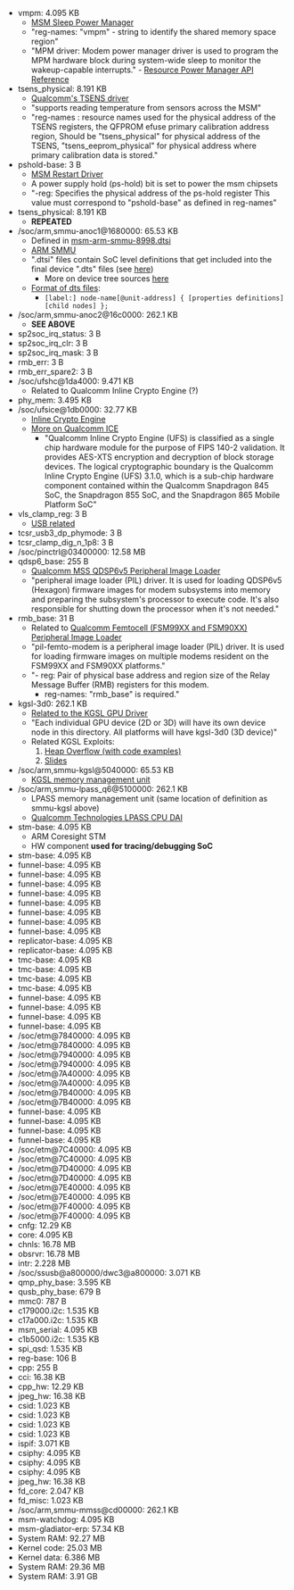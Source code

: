 - vmpm: 4.095 KB
  - [MSM Sleep Power Manager](https://android.googlesource.com/kernel/msm/+/android-msm-flo-3.4-kitkat-mr1/Documentation/devicetree/bindings/arm/msm/mpm.txt)
  - "reg-names: "vmpm" - string to identify the shared memory space region"
  - "MPM driver: Modem power manager driver is used to program the MPM hardware block
during system-wide sleep to monitor the wakeup-capable interrupts." - [Resource Power Manager API Reference](https://developer.qualcomm.com/qfile/35136/lm80-p0436-73_a_qualcomm_snapdragon_410e_processor_apq8016e_system_power_overview.pdf)
- tsens_physical: 8.191 KB
  - [Qualcomm's TSENS driver](https://android.googlesource.com/kernel/msm/+/android-msm-bullhead-3.10-marshmallow-dr/Documentation/devicetree/bindings/thermal/tsens.txt)
  - "supports reading temperature from sensors across the MSM"
  - "reg-names : resource names used for the physical address of the TSENS
	      registers, the QFPROM efuse primary calibration address region,
	      Should be "tsens_physical" for physical address of the TSENS,
	      "tsens_eeprom_physical" for physical address where primary
	      calibration data is stored."
- pshold-base: 3 B
  - [MSM Restart Driver](https://android.googlesource.com/kernel/msm/+/android-7.1.0_r0.2/Documentation/devicetree/bindings/power_supply/msm-poweroff.txt)
  - A power supply hold (ps-hold) bit is set to power the msm chipsets
  - "-reg: Specifies the physical address of the ps-hold register
      This value must correspond to "pshold-base" as defined in reg-names"
- tsens_physical: 8.191 KB
  - **REPEATED**
- /soc/arm,smmu-anoc1@1680000: 65.53 KB
  - Defined in [msm-arm-smmu-8998.dtsi](https://android.googlesource.com/kernel/msm/+/android-msm-wahoo-4.4-oreo-dr1/arch/arm/boot/dts/qcom/msm-arm-smmu-8998.dtsi)
  - [ARM SMMU](https://android.googlesource.com/kernel/msm/+/android-7.1.0_r0.2/Documentation/devicetree/bindings/iommu/arm,smmu.txt)
  - ".dtsi" files contain SoC level definitions that get included into the final device ".dts" files (see [here](https://bootlin.com/pub/conferences/2013/elce/petazzoni-device-tree-dummies/petazzoni-device-tree-dummies.pdf))
    - More on device tree sources [here](https://www.digi.com/resources/documentation/digidocs/90002287/reference/bsp/r_device_tree_files.htm)
  - [Format of dts files](https://devicetree-specification.readthedocs.io/en/latest/source-language.html):
    - `[label:] node-name[@unit-address] {
			[properties definitions]
			[child nodes]
		};`
- /soc/arm,smmu-anoc2@16c0000: 262.1 KB
  - **SEE ABOVE**
- sp2soc_irq_status: 3 B
- sp2soc_irq_clr: 3 B
- sp2soc_irq_mask: 3 B
- rmb_err: 3 B
- rmb_err_spare2: 3 B
- /soc/ufshc@1da4000: 9.471 KB
  - Related to Qualcomm Inline Crypto Engine (?)
- phy_mem: 3.495 KB
- /soc/ufsice@1db0000: 32.77 KB
  - [Inline Crypto Engine](https://android.googlesource.com/kernel/msm.git/+/android-msm-bullhead-3.10-n-preview-1/Documentation/devicetree/bindings/crypto/msm/ice.txt)
  - [More on Qualcomm ICE](https://csrc.nist.gov/CSRC/media/projects/cryptographic-module-validation-program/documents/security-policies/140sp3124.pdf)
    - "Qualcomm Inline Crypto Engine (UFS) is classified as a single chip hardware module for the
purpose of FIPS 140-2 validation. It provides AES-XTS encryption and decryption of block storage
devices. The logical cryptographic boundary is the Qualcomm Inline Crypto Engine (UFS) 3.1.0,
which is a sub-chip hardware component contained within the Qualcomm Snapdragon 845 SoC,
the Snapdragon 855 SoC, and the Snapdragon 865 Mobile Platform SoC"
- vls_clamp_reg: 3 B
  - [USB related](https://android.googlesource.com/kernel/msm/+/android-7.1.0_r0.2/Documentation/devicetree/bindings/usb/msm-phy.txt)
- tcsr_usb3_dp_phymode: 3 B
- tcsr_clamp_dig_n_1p8: 3 B
- /soc/pinctrl@03400000: 12.58 MB
- qdsp6_base: 255 B
  - [Qualcomm MSS QDSP6v5 Peripheral Image Loader](https://android.googlesource.com/kernel/msm/+/android-msm-3.9-usb-and-mmc-hacks/Documentation/devicetree/bindings/pil/pil-q6v5-mss.txt)
  - "peripheral image loader (PIL) driver. It is used for
loading QDSP6v5 (Hexagon) firmware images for modem subsystems into memory and
preparing the subsystem's processor to execute code. It's also responsible for
shutting down the processor when it's not needed."
- rmb_base: 31 B
  - Related to [Qualcomm Femtocell (FSM99XX and FSM90XX) Peripheral Image Loader](https://android.googlesource.com/kernel/msm/+/android-msm-bullhead-3.10-marshmallow-dr/Documentation/devicetree/bindings/pil/pil-femto-modem.txt)
  - "pil-femto-modem is a peripheral image loader (PIL) driver. It is used for loading firmware images on multiple modems resident on the FSM99XX and FSM90XX platforms."
  - "- reg: Pair of physical base address and region size of the
            Relay Message Buffer (RMB) registers for this modem.
     - reg-names:            "rmb_base" is required."
- kgsl-3d0: 262.1 KB
  - [Related to the KGSL GPU Driver](https://android.googlesource.com/kernel/msm/+/android-msm-sony-cm-jb-3.0/Documentation/arm/msm/kgsl-sysfs.txt)
  - "Each individual GPU device (2D or 3D) will have its own device node in
  this directory. All platforms will have kgsl-3d0 (3D device)"
  - Related KGSL Exploits:
    1. [Heap Overflow (with code examples)](https://www.exploit-db.com/exploits/39504)
    2. [Slides](https://www.blackhat.com/docs/eu-16/materials/eu-16-Taft-GPU-Security-Exposed.pdf)
- /soc/arm,smmu-kgsl@5040000: 65.53 KB
  - [KGSL memory management unit](https://android.googlesource.com/kernel/msm/+/android-msm-wahoo-4.4-oreo-dr1/arch/arm/boot/dts/qcom/msm-arm-smmu-8998.dtsi)
- /soc/arm,smmu-lpass_q6@5100000: 262.1 KB
  - LPASS memory management unit (same location of definition as smmu-kgsl above)
  - [Qualcomm Technologies LPASS CPU DAI](https://www.kernel.org/doc/Documentation/devicetree/bindings/sound/qcom%2Clpass-cpu.txt)
- stm-base: 4.095 KB
  - ARM Coresight STM
  - HW component **used for tracing/debugging SoC**
- stm-base: 4.095 KB
- funnel-base: 4.095 KB
- funnel-base: 4.095 KB
- funnel-base: 4.095 KB
- funnel-base: 4.095 KB
- funnel-base: 4.095 KB
- funnel-base: 4.095 KB
- funnel-base: 4.095 KB
- funnel-base: 4.095 KB
- replicator-base: 4.095 KB
- replicator-base: 4.095 KB
- tmc-base: 4.095 KB
- tmc-base: 4.095 KB
- tmc-base: 4.095 KB
- tmc-base: 4.095 KB
- funnel-base: 4.095 KB
- funnel-base: 4.095 KB
- funnel-base: 4.095 KB
- funnel-base: 4.095 KB
- /soc/etm@7840000: 4.095 KB
- /soc/etm@7840000: 4.095 KB
- /soc/etm@7940000: 4.095 KB
- /soc/etm@7940000: 4.095 KB
- /soc/etm@7A40000: 4.095 KB
- /soc/etm@7A40000: 4.095 KB
- /soc/etm@7B40000: 4.095 KB
- /soc/etm@7B40000: 4.095 KB
- funnel-base: 4.095 KB
- funnel-base: 4.095 KB
- funnel-base: 4.095 KB
- funnel-base: 4.095 KB
- /soc/etm@7C40000: 4.095 KB
- /soc/etm@7C40000: 4.095 KB
- /soc/etm@7D40000: 4.095 KB
- /soc/etm@7D40000: 4.095 KB
- /soc/etm@7E40000: 4.095 KB
- /soc/etm@7E40000: 4.095 KB
- /soc/etm@7F40000: 4.095 KB
- /soc/etm@7F40000: 4.095 KB
- cnfg: 12.29 KB
- core: 4.095 KB
- chnls: 16.78 MB
- obsrvr: 16.78 MB
- intr: 2.228 MB
- /soc/ssusb@a800000/dwc3@a800000: 3.071 KB
- qmp_phy_base: 3.595 KB
- qusb_phy_base: 679 B
- mmc0: 787 B
- c179000.i2c: 1.535 KB
- c17a000.i2c: 1.535 KB
- msm_serial: 4.095 KB
- c1b5000.i2c: 1.535 KB
- spi_qsd: 1.535 KB
- reg-base: 106 B
- cpp: 255 B
- cci: 16.38 KB
- cpp_hw: 12.29 KB
- jpeg_hw: 16.38 KB
- csid: 1.023 KB
- csid: 1.023 KB
- csid: 1.023 KB
- csid: 1.023 KB
- ispif: 3.071 KB
- csiphy: 4.095 KB
- csiphy: 4.095 KB
- csiphy: 4.095 KB
- jpeg_hw: 16.38 KB
- fd_core: 2.047 KB
- fd_misc: 1.023 KB
- /soc/arm,smmu-mmss@cd00000: 262.1 KB
- msm-watchdog: 4.095 KB
- msm-gladiator-erp: 57.34 KB
- System RAM: 92.27 MB
- Kernel code: 25.03 MB
- Kernel data: 6.386 MB
- System RAM: 29.36 MB
- System RAM: 3.91 GB


